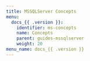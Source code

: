 ```yaml
---
title: MSSQLServer Concepts
menu:
  docs_{{ .version }}:
    identifier: ms-concepts
    name: Concepts
    parent: guides-mssqlserver
    weight: 20
menu_name: docs_{{ .version }}
---
```

